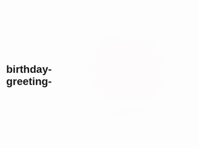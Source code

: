 # birthday-greeting-
<!DOCTYPE html>
<html lang="en">
<head>
    <meta charset="UTF-8">
    <meta name="viewport" content="width=device-width, initial-scale=1.0">
    <title>Happy Birthday Chine</title>
    <style>
        body {
            display: flex;
            justify-content: center;
            align-items: center;
            height: 100vh;
            margin: 0;
            background: url('https://i.imgur.com/1bE7bTG.jpg') no-repeat center center fixed;
            background-size: cover;
            font-family: 'Comic Sans MS', cursive, sans-serif;
            overflow: hidden;
        }
        .card {
            text-align: center;
            padding: 50px;
            background: rgba(255, 255, 255, 0.8);
            box-shadow: 0 4px 8px rgba(0, 0, 0, 0.2);
            border-radius: 15px;
            opacity: 0;
            animation: fadeIn 2s forwards, scaleUp 1s 2s forwards;
        }
        .card h1 {
            font-size: 3em;
            color: #ff6347;
            animation: textGlow 1s infinite;
        }
        .card p {
            font-size: 1.5em;
            color: #333;
        }
        .tulips {
            position: absolute;
            width: 100%;
            height: 100%;
            overflow: hidden;
        }
        .tulip {
            position: absolute;
            width: 50px;
            height: 100px;
            background-color: #ff6347;
            border-radius: 50% 50% 0 0;
            transform: rotate(45deg);
            animation: float 6s ease-in-out infinite, moveTulips 10s linear infinite;
        }
        .tulip::before {
            content: '';
            position: absolute;
            width: 100%;
            height: 100%;
            background-color: inherit;
            border-radius: 50%;
            transform: rotate(-90deg);
        }
        .tulip:nth-child(2) {
            background-color: #ffdd57;
            left: 20%;
            animation-duration: 7s, 12s;
        }
        .tulip:nth-child(3) {
            background-color: #c1e1c1;
            left: 40%;
            animation-duration: 5s, 11s;
        }
        .tulip:nth-child(4) {
            background-color: #87ceeb;
            left: 60%;
            animation-duration: 6.5s, 13s;
        }
        .tulip:nth-child(5) {
            background-color: #d94f70;
            left: 80%;
            animation-duration: 6s, 14s;
        }
        @keyframes float {
            0% {
                transform: translateY(0) rotate(45deg);
            }
            50% {
                transform: translateY(-20px) rotate(45deg);
            }
            100% {
                transform: translateY(0) rotate(45deg);
            }
        }
        @keyframes moveTulips {
            0% {
                top: 100%;
                left: 0;
                transform: translateX(0);
            }
            100% {
                top: -10%;
                left: 100%;
                transform: translateX(-100%);
            }
        }
        @keyframes fadeIn {
            to {
                opacity: 1;
            }
        }
        @keyframes scaleUp {
            to {
                transform: scale(1.1);
            }
        }
        @keyframes textGlow {
            0%, 100% {
                text-shadow: 0 0 5px #ff6347, 0 0 10px #ff6347, 0 0 15px #ff6347, 0 0 20px #ff6347, 0 0 25px #ff6347, 0 0 30px #ff6347, 0 0 35px #ff6347;
            }
            50% {
                text-shadow: 0 0 10px #ff6347, 0 0 20px #ff6347, 0 0 30px #ff6347, 0 0 40px #ff6347, 0 0 50px #ff6347, 0 0 60px #ff6347, 0 0 70px #ff6347;
            }
        }
    </style>
</head>
<body>
    <div class="tulips">
        <div class="tulip"></div>
        <div class="tulip"></div>
        <div class="tulip"></div>
        <div class="tulip"></div>
        <div class="tulip"></div>
    </div>
    <div class="card">
        <h1>Happy Birthday, Chine!</h1>
        <p>June 9th</p>
    </div>
</body>
</html>
